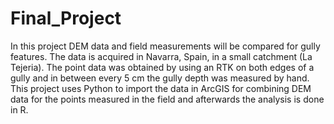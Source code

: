 # Final_Project
In this project DEM data and field measurements will be compared for gully features. The data is acquired in
Navarra, Spain, in a small catchment (La Tejeria). The point data was obtained by using an RTK on both edges of
a gully and in between every 5 cm the gully depth was measured by hand. This project uses Python to import the data
in ArcGIS for combining DEM data for the points measured in the field and afterwards the analysis is done in R.

